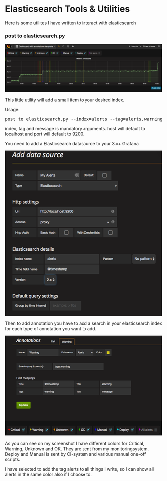 
# Elasticsearch Tools & Utilities

Here is some utilites I have written to interact with elasticsearch

### post to elasticsearch.py

![Screenshot of annotations](screenshots/grafana_annotations.png)

This little utility will add a small item to your desired index.

Usage:
<pre>
post_to_elasticsearch.py --index=alerts --tag=alerts,warning --host=localhost --port=9200 --message="System load is slightly high"
</pre>

index, tag and message is mandatory arguments. host will default to localhost and port will default to 9200.

You need to add a Elasticsearch datasource to your 3.x+ Grafana

![Screenshot of adding datasource](screenshots/grafana_add_datasource.png)

Then to add annotation you have to add a search in your elasticsearch index for each type of annotation you want to add.

![Screenshot of adding annotations](screenshots/grafana_add_annotations.png)

As you can see on my screenshot I have different colors for Critical, Warning, Unknown and OK. They are sent from my monitoringsystem. Deploy and Manual is sent by CI-system and various manual one-off scripts.

I have selected to add the tag alerts to all things I write, so I can show all alerts in the same color also if I choose to.